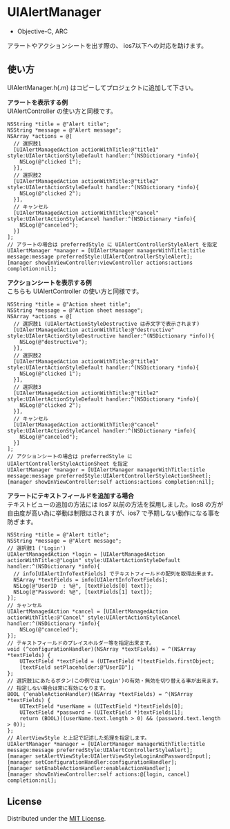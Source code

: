 # UIAlertManager  
- Objective-C, ARC  

アラートやアクションシートを出す際の、 ios7以下への対応を助けます。  

## 使い方

UIAlertManager.h(.m) はコピーしてプロジェクトに追加して下さい。  

__アラートを表示する例__  
UIAlertController の使い方と同様です。  

    NSString *title = @"Alert title";
    NSString *message = @"Alert message";
    NSArray *actions = @[
      // 選択肢1
      [UIAlertManagedAction actionWithTitle:@"title1" style:UIAlertActionStyleDefault handler:^(NSDictionary *info){
        NSLog(@"clicked 1");
      }],
      // 選択肢2
      [UIAlertManagedAction actionWithTitle:@"title2" style:UIAlertActionStyleDefault handler:^(NSDictionary *info){
        NSLog(@"clicked 2");
      }],
      // キャンセル
      [UIAlertManagedAction actionWithTitle:@"cancel" style:UIAlertActionStyleCancel handler:^(NSDictionary *info){
        NSLog(@"canceled");
      }]
    ];
    // アラートの場合は preferredStyle に UIAlertControllerStyleAlert を指定
    UIAlertManager *manager = [UIAlertManager managerWithTitle:title message:message preferredStyle:UIAlertControllerStyleAlert];
    [manager showInViewController:viewController actions:actions completion:nil];
  
__アクションシートを表示する例__  
こちらも UIAlertController の使い方と同様です。  

    NSString *title = @"Action sheet title";
    NSString *message = @"Action sheet message";
    NSArray *actions = @[
      // 選択肢1 (UIAlertActionStyleDestructive は赤文字で表示されます)
      [UIAlertManagedAction actionWithTitle:@"destructive" style:UIAlertActionStyleDestructive handler:^(NSDictionary *info)){
        NSLog(@"destructive");
      }],
      // 選択肢2
      [UIAlertManagedAction actionWithTitle:@"title1" style:UIAlertActionStyleDefault handler:^(NSDictionary *info){
        NSLog(@"clicked 1");
      }],
      // 選択肢3
      [UIAlertManagedAction actionWithTitle:@"title2" style:UIAlertActionStyleDefault handler:^(NSDictionary *info){
        NSLog(@"clicked 2");
      }],
      // キャンセル
      [UIAlertManagedAction actionWithTitle:@"cancel" style:UIAlertActionStyleCancel handler:^(NSDictionary *info){
        NSLog(@"canceled");
      }]
    ];
    // アクションシートの場合は preferredStyle に UIAlertControllerStyleActionSheet を指定
    UIAlertManager *manager = [UIAlertManager managerWithTitle:title message:message preferredStyle:UIAlertControllerStyleActionSheet];
    [manager showInViewController:self actions:actions completion:nil];
  
__アラートにテキストフィールドを追加する場合__  
テキストビューの追加の方法には ios7 以前の方法を採用しました。ios8 の方が自由度が高い為に挙動は制限はされますが、ios7 で予期しない動作になる事を防ぎます。  

    NSString *title = @"Alert title";
    NSString *message = @"Alert message";
    // 選択肢1 ('Login')
    UIAlertManagedAction *login = [UIAlertManagedAction actionWithTitle:@"Login" style:UIAlertActionStyleDefault handler:^(NSDictionary *info){
      // info[UIAlertInfoTextFields] でテキストフィールドの配列を取得出来ます。
      NSArray *textFields = info[UIAlertInfoTextFields];
      NSLog(@"UserID  : %@", [textFields[0] text]);
      NSLog(@"Password: %@", [textFields[1] text]);
    }];
    // キャンセル
    UIAlertManagedAction *cancel = [UIAlertManagedAction actionWithTitle:@"Cancel" style:UIAlertActionStyleCancel handler:^(NSDictionary *info){
        NSLog(@"canceled");
    }];
    // テキストフィールドのプレイスホルダー等を指定出来ます。
    void (^configurationHandler)(NSArray *textFields) = ^(NSArray *textFields) {
        UITextField *textField = (UITextField *)textFields.firstObject;
        [textField setPlaceholder:@"UserID"];
    };
    // 選択肢1にあたるボタン(この例では'Login')の有効・無効を切り替える事が出来ます。
    // 指定しない場合は常に有効になります。
    BOOL (^enableActionHandler)(NSArray *textFields) = ^(NSArray *textFields) {
        UITextField *userName = (UITextField *)textFields[0];
        UITextField *password = (UITextField *)textFields[1];
        return (BOOL)((userName.text.length > 0) && (password.text.length > 0));
    };
    // AlertViewStyle と上記で記述した処理を指定します。
    UIAlertManager *manager = [UIAlertManager managerWithTitle:title message:message preferredStyle:UIAlertControllerStyleAlert];
    [manager setAlertViewStyle:UIAlertViewStyleLoginAndPasswordInput];
    [manager setConfigurationHandler:configurationHandler];
    [manager setEnableActionHandler:enableActionHandler];
    [manager showInViewController:self actions:@[login, cancel] completion:nil];

## License
Distributed under the [MIT License][mit].

[MIT]: http://www.opensource.org/licenses/mit-license.php
